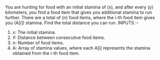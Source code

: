You are hunting for food with an initial stamina of (x), and after every (y) kilometers,
you find a food item that gives you additional stamina to run further. There are a total of (n) food items, 
where the i-th food item gives you (A[i]) stamina. Find the total distance you can run.
INPUTS :-
1. x: The initial stamina.
2. У: Distance between consecutive food items.
3. n: Number of food items.
4. A: Array of stamina values, where each A[i] represents the stamina obtained from the i-th food item.